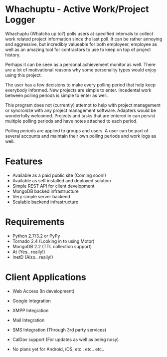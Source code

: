 Whachuptu - Active Work/Project Logger
======================================

Whachuptu (Whatcha up to?) polls users at specified intervals to collect work related project information since the
last poll.  It can be rather annoying and aggressive, but incredibly valueable for both employeer, employee as well as
an amazing tool for contractors to use to keep on top of project history.

Perhaps it can be seen as a personal achievement monitor as well.  There are a lot of motivational reasons why some personality types would enjoy using this project.

The user has a few decisions to make every polling period that help keep everybody informed.  New projects are simple to enter.  Incedental work between polling periods is simple to enter as well.

This program does not (currently) attempt to help with project management or syncronize with any project management software.  Adapters would be wonderfully welcomed.  Projects and tasks that are entered in can persist multiple polling periods and have notes attached to each period.

Polling periods are applied to groups and users.  A user can be part of several accounts and maintain their own polling periods and work logs as well.

Features
========

  - Available as a paid public site (Coming soon!)
  - Available as self installed and deployed solution
  - Simple REST API for client development
  - MongoDB backed infrastructure
  - Very simple server backend
  - Scalable backend infrastructure

Requirements
============

  - Python 2.7/3.2 or PyPy
  - Tornado 2.4 (Looking in to using Motor)
  - MongoDB 2.2 (TTL collection support)
  - At (Yes.. really!)
  - InetD (Also.. really!)

Client Applications
===================

  - Web Access (In development)
  - Google Integration
  - XMPP Integration
  - Mail Integration
  - SMS Integration (Through 3rd party services)
  - CalDav support (For updates as well as being nosy)

  - No plans yet for Android, iOS, etc.. etc.. etc.. 